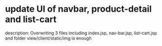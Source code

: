 # update UI of navbar, product-detail and list-cart
description: Overwriting 3 files including index.jsp, nav-bar.jsp, list-cart.jsp and folder view/client/static/img is enough